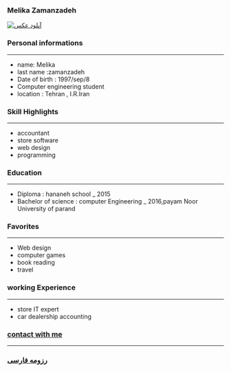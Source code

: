 
### Melika Zamanzadeh
<a href="https://uupload.ir/" target="_blank"><img src="https://uupload.ir/files/psld_showstdpic.gif" border="0" alt="آپلود عکس" /></a>

### Personal informations

---
+ name: Melika
+ last name :zamanzadeh
+ Date of birth : 1997/sep/8
+  Computer engineering student
+ location : Tehran , I.R.Iran


### Skill Highlights

---
+ accountant
+ store software
+ web design
+ programming

### Education

---
+ Diploma : hananeh school
_ 2015
+ Bachelor of science : computer Engineering
_ 2016,payam Noor University of parand 

### Favorites

---
+ Web design
+ computer games
+ book reading 
+ travel 

### working Experience

---
+ store IT expert
+ car dealership accounting

### [contact with me](melikaa.zamanzade@gmail.com)


--- 
### [رزومه فارسی](resume-fa.md)
